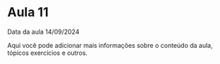 # Aula 11

Data da aula 14/09/2024

Aqui você pode adicionar mais informações sobre o conteúdo da aula, tópicos exercícios e outros.
